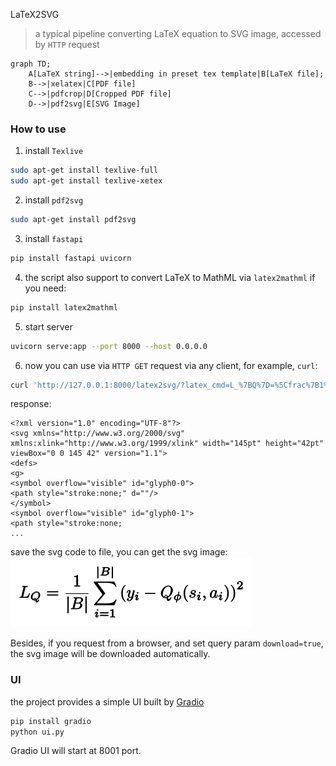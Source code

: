 LaTeX2SVG
> a typical pipeline converting LaTeX equation to SVG image, accessed by `HTTP` request
```mermaid
graph TD;
    A[LaTeX string]-->|embedding in preset tex template|B[LaTeX file];
    B-->|xelatex|C[PDF file]
    C-->|pdfcrop|D[Cropped PDF file]
    D-->|pdf2svg|E[SVG Image]
```
### How to use
1. install `Texlive`
```bash
sudo apt-get install texlive-full
sudo apt-get install texlive-xetex
```
2. install `pdf2svg`

```bash
sudo apt-get install pdf2svg
```

3. install `fastapi`

```bash
pip install fastapi uvicorn
```
4. the script also support to convert LaTeX to MathML via `latex2mathml` if you need:

```bash
pip install latex2mathml
```
5. start server

```bash
uvicorn serve:app --port 8000 --host 0.0.0.0
```
6. now you can use via `HTTP GET` request via any client, for example, `curl`:

```bash
curl 'http://127.0.0.1:8000/latex2svg/?latex_cmd=L_%7BQ%7D=%5Cfrac%7B1%7D%7B%7CB%7C%7D%5Csum_%7Bi=1%7D%5E%7B%7CB%7C%7D%5Cleft%28%20y_i-Q_%5Cphi%28s_i,a_i%29%20%5Cright%29%5E2&download=false'
```
response:
```
<?xml version="1.0" encoding="UTF-8"?>
<svg xmlns="http://www.w3.org/2000/svg" xmlns:xlink="http://www.w3.org/1999/xlink" width="145pt" height="42pt" viewBox="0 0 145 42" version="1.1">
<defs>
<g>
<symbol overflow="visible" id="glyph0-0">
<path style="stroke:none;" d=""/>
</symbol>
<symbol overflow="visible" id="glyph0-1">
<path style="stroke:none;
...

```
save the svg code to file, you can get the svg image:
![svg](./example.svg)

Besides, if you request from a browser, and set query param `download=true`, the svg image will be downloaded automatically.

### UI
the project provides a simple UI built by [Gradio](https://www.gradio.app/)
```bash
pip install gradio
python ui.py
```
Gradio UI will start at 8001 port.
